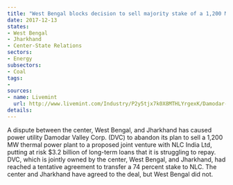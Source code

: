 ```yaml
---
title: "West Bengal blocks decision to sell majority stake of a 1,200 MW thermal plant to NLC India"
date: 2017-12-13
states:
- West Bengal
- Jharkhand
- Center-State Relations
sectors:
- Energy
subsectors:
- Coal
tags:
- 
sources:
- name: Livemint
  url: http://www.livemint.com/Industry/P2y5tjx7k0X8MTHLYrgexK/Damodar-Valley-Corp-scraps-plan-to-sell-plant-to-NLC-India-j.html
details:
---
```


A dispute between the center, West Bengal, and Jharkhand has caused power utility Damodar Valley Corp. (DVC) to abandon its plan to sell a 1,200 MW thermal power plant to a proposed joint venture with NLC India Ltd, putting at risk $3.2 billion of long-term loans that it is struggling to repay. DVC, which is jointly owned by the center, West Bengal, and Jharkhand, had reached a tentative agreement to transfer a 74 percent stake to NLC. The center and Jharkhand have agreed to the deal, but West Bengal did not. 

